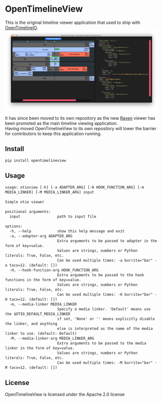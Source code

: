 # OpenTimelineView

This is the original timeline viewer application that used to ship with [OpenTimelineIO](https://github.com/AcademySoftwareFoundation/OpenTimelineIO).  
![OTIO View Screenshot](docs/_static/otioview.png)

It has since been moved to its own repository as the new [Raven](https://github.com/OpenTimelineIO/raven) viewer has 
been promoted as the main timeline viewing application.  
Having moved OpenTimelineView to its own repository will lower the barrier for contributors to keep this application 
running.

## Install
```shell
pip install opentimelineview
```

## Usage
```shell
usage: otioview [-h] [-a ADAPTER_ARG] [-H HOOK_FUNCTION_ARG] [-m MEDIA_LINKER] [-M MEDIA_LINKER_ARG] input

Simple otio viewer

positional arguments:
  input                 path to input file

options:
  -h, --help            show this help message and exit
  -a, --adapter-arg ADAPTER_ARG
                        Extra arguments to be passed to adapter in the form of key=value. 
                        Values are strings, numbers or Python literals: True, False, etc. 
                        Can be used multiple times: -a burrito="bar" -a taco=12. (default: [])
  -H, --hook-function-arg HOOK_FUNCTION_ARG
                        Extra arguments to be passed to the hook functions in the form of key=value. 
                        Values are strings, numbers or Python literals: True, False, etc. 
                        Can be used multiple times: -H burrito="bar" -H taco=12. (default: [])
  -m, --media-linker MEDIA_LINKER
                        Specify a media linker. 'Default' means use the $OTIO_DEFAULT_MEDIA_LINKER 
                        if set, 'None' or '' means explicitly disable the linker, and anything 
                        else is interpreted as the name of the media linker to use. (default: Default)
  -M, --media-linker-arg MEDIA_LINKER_ARG
                        Extra arguments to be passed to the media linker in the form of key=value. 
                        Values are strings, numbers or Python literals: True, False, etc. 
                        Can be used multiple times: -M burrito="bar" -M taco=12. (default: [])
```
## License
OpenTimelineView is licensed under the Apache 2.0 license
